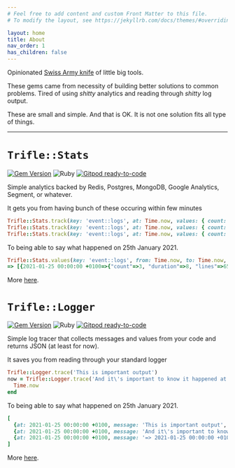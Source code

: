 ```yaml
---
# Feel free to add content and custom Front Matter to this file.
# To modify the layout, see https://jekyllrb.com/docs/themes/#overriding-theme-defaults

layout: home
title: About
nav_order: 1
has_children: false
---
```


Opinionated [Swiss Army knife](https://en.wikipedia.org/wiki/Swiss_Army_knife) of little big tools.

These gems came from necessity of building better solutions to common problems. Tired of using _shitty_ analytics and reading through _shitty_ log output.

These are small and simple. And that is OK. It is not one solution fits all type of things.

___

# `Trifle::Stats`

[![Gem Version](https://badge.fury.io/rb/trifle-ruby.svg)](https://badge.fury.io/rb/trifle-ruby)
![Ruby](https://github.com/trifle-io/trifle-ruby/workflows/Ruby/badge.svg?branch=main)
[![Gitpod ready-to-code](https://img.shields.io/badge/Gitpod-ready--to--code-blue?logo=gitpod)](https://gitpod.io/#https://github.com/trifle-io/trifle-ruby)

Simple analytics backed by Redis, Postgres, MongoDB, Google Analytics, Segment, or whatever.

It gets you from having bunch of these occuring within few minutes
```ruby
Trifle::Stats.track(key: 'event::logs', at: Time.now, values: { count: 1, duration: 2, lines: 241 })
Trifle::Stats.track(key: 'event::logs', at: Time.now, values: { count: 1, duration: 1, lines: 56 })
Trifle::Stats.track(key: 'event::logs', at: Time.now, values: { count: 1, duration: 5, lines: 361 })
```

To being able to say what happened on 25th January 2021.
```ruby
Trifle::Stats.values(key: 'event::logs', from: Time.now, to: Time.now, range: :day)
=> [{2021-01-25 00:00:00 +0100=>{"count"=>3, "duration"=>8, "lines"=>658}}]
```

More [here](/docs/stats/).


# `Trifle::Logger`

[![Gem Version](https://badge.fury.io/rb/trifle-ruby.svg)](https://badge.fury.io/rb/trifle-ruby)
![Ruby](https://github.com/trifle-io/trifle-ruby/workflows/Ruby/badge.svg?branch=main)
[![Gitpod ready-to-code](https://img.shields.io/badge/Gitpod-ready--to--code-blue?logo=gitpod)](https://gitpod.io/#https://github.com/trifle-io/trifle-ruby)

Simple log tracer that collects messages and values from your code and returns JSON (at least for now).

It saves you from reading through your standard logger
```ruby
Trifle::Logger.trace('This is important output')
now = Trifle::Logger.trace('And it\'s important to know it happened at') do
  Time.now
end
```

To being able to say what happened on 25th January 2021.
```ruby
[
  {at: 2021-01-25 00:00:00 +0100, message: 'This is important output', state: :success, head: false, meta: false}
  {at: 2021-01-25 00:00:00 +0100, message: 'And it\'s important to know it happened ', state: :success, head: false, meta: false}
  {at: 2021-01-25 00:00:00 +0100, message: '=> 2021-01-25 00:00:00 +0100', state: :success, head: false, meta: true}
]
```

More [here](/docs/logger/).
